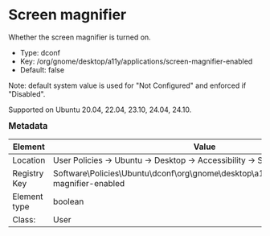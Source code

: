 # Screen magnifier

Whether the screen magnifier is turned on.

- Type: dconf
- Key: /org/gnome/desktop/a11y/applications/screen-magnifier-enabled
- Default: false

Note: default system value is used for "Not Configured" and enforced if "Disabled".

Supported on Ubuntu 20.04, 22.04, 23.10, 24.04, 24.10.



<span style="font-size: larger;">**Metadata**</span>

| Element      | Value            |
| ---          | ---              |
| Location     | User Policies -> Ubuntu -> Desktop -> Accessibility -> Screen magnifier    |
| Registry Key | Software\Policies\Ubuntu\dconf\org\gnome\desktop\a11y\applications\screen-magnifier-enabled         |
| Element type | boolean |
| Class:       | User       |
